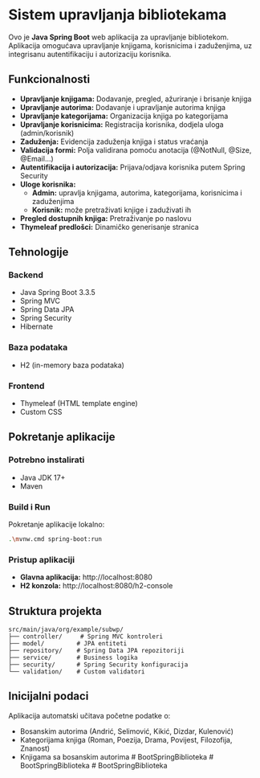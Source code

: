 # Sistem upravljanja bibliotekama

Ovo je **Java Spring Boot** web aplikacija za upravljanje bibliotekom. Aplikacija omogućava upravljanje knjigama, korisnicima i zaduženjima, uz integrisanu autentifikaciju i autorizaciju korisnika.

## Funkcionalnosti

- **Upravljanje knjigama:** Dodavanje, pregled, ažuriranje i brisanje knjiga
- **Upravljanje autorima:** Dodavanje i upravljanje autorima knjiga
- **Upravljanje kategorijama:** Organizacija knjiga po kategorijama
- **Upravljanje korisnicima:** Registracija korisnika, dodjela uloga (admin/korisnik)
- **Zaduženja:** Evidencija zaduženja knjiga i status vraćanja
- **Validacija formi:** Polja validirana pomoću anotacija (@NotNull, @Size, @Email...)
- **Autentifikacija i autorizacija:** Prijava/odjava korisnika putem Spring Security
- **Uloge korisnika:**
  - **Admin:** upravlja knjigama, autorima, kategorijama, korisnicima i zaduženjima
  - **Korisnik:** može pretraživati knjige i zaduživati ih
- **Pregled dostupnih knjiga:** Pretraživanje po naslovu
- **Thymeleaf predlošci:** Dinamičko generisanje stranica

## Tehnologije

### Backend
- Java Spring Boot 3.3.5
- Spring MVC
- Spring Data JPA
- Spring Security
- Hibernate

### Baza podataka
- H2 (in-memory baza podataka)

### Frontend
- Thymeleaf (HTML template engine)
- Custom CSS

## Pokretanje aplikacije

### Potrebno instalirati
- Java JDK 17+
- Maven

### Build i Run

Pokretanje aplikacije lokalno:

```bash
.\mvnw.cmd spring-boot:run
```

### Pristup aplikaciji
- **Glavna aplikacija:** http://localhost:8080
- **H2 konzola:** http://localhost:8080/h2-console

## Struktura projekta

```
src/main/java/org/example/subwp/
├── controller/     # Spring MVC kontroleri
├── model/         # JPA entiteti
├── repository/    # Spring Data JPA repozitoriji
├── service/       # Business logika
├── security/      # Spring Security konfiguracija
└── validation/    # Custom validatori
```

## Inicijalni podaci

Aplikacija automatski učitava početne podatke o:
- Bosanskim autorima (Andrić, Selimović, Kikić, Dizdar, Kulenović)
- Kategorijama knjiga (Roman, Poezija, Drama, Povijest, Filozofija, Znanost)
- Knjigama sa bosanskim autorima
#   B o o t S p r i n g B i b l i o t e k a  
 #   B o o t S p r i n g B i b l i o t e k a  
 #   B o o t S p r i n g B i b l i o t e k a  
 
